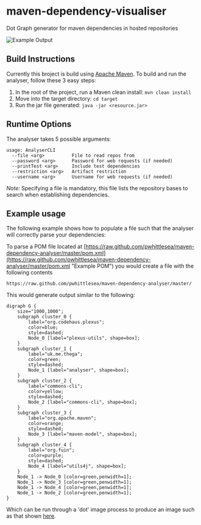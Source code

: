 maven-dependency-visualiser
===========================

Dot Graph generator for maven dependencies in hosted repositories

![Example Output](https://github-camo.global.ssl.fastly.net/f0f947fe53944c3d3dc7cffb5b311c3d0f75dab4/687474703a2f2f692e696d6775722e636f6d2f625a38643933502e706e67)

Build Instructions
------------------
Currently this broject is build using [Apache Maven](http://maven.apache.org/ "Maven Site"). To build and run the analyser, follow these 3 easy steps:

1. In the root of the project, run a Maven clean install: ``` mvn clean install ```
2. Move into the target directory: ``` cd target ```
3. Run the jar file generated: ``` java -jar <resource.jar> ```

Runtime Options
---------------

The analyser takes 5 possible arguments:  
```
usage: AnalyserCLI
  --file <arg>          File to read repos from
  --password <arg>      Password for web requests (if needed)
  --printTest <arg>     Include test dependencies
  --restriction <arg>   Artifact restriction
  --username <arg>      Username for web requests (if needed)
```  
*Note:* Specifying a file is mandatory, this file lists the repository bases to search when establishing dependencies.  

Example usage
-------------
The following example shows how to populate a file such that the analyser will correctly parse your dependencies:

To parse a POM file located at 
[https://raw.github.com/pwhittlesea/maven-dependency-analyser/master/pom.xml](https://raw.github.com/pwhittlesea/maven-dependency-analyser/master/pom.xml "Example POM")
you would create a file with the following contents
```
https://raw.github.com/pwhittlesea/maven-dependency-analyser/master/

```

This would generate output similar to the following:
```
digraph G {
    size="1000,1000";
    subgraph cluster_0 {
        label="org.codehaus.plexus";
        color=blue;
        style=dashed;
        Node_0 [label="plexus-utils", shape=box];
    }
    subgraph cluster_1 {
        label="uk.me.thega";
        color=green;
        style=dashed;
        Node_1 [label="analyser", shape=box];
    }
    subgraph cluster_2 {
        label="commons-cli";
        color=yellow;
        style=dashed;
        Node_2 [label="commons-cli", shape=box];
    }
    subgraph cluster_3 {
        label="org.apache.maven";
        color=orange;
        style=dashed;
        Node_3 [label="maven-model", shape=box];
    }
    subgraph cluster_4 {
        label="org.fuin";
        color=purple;
        style=dashed;
        Node_4 [label="utils4j", shape=box];
    }
    Node_1 -> Node_0 [color=green,penwidth=1];
    Node_1 -> Node_3 [color=green,penwidth=1];
    Node_1 -> Node_4 [color=green,penwidth=1];
    Node_1 -> Node_2 [color=green,penwidth=1];
}
```
Which can be run through a 'dot' image process to produce an image such as that shown [here](https://github-camo.global.ssl.fastly.net/f0f947fe53944c3d3dc7cffb5b311c3d0f75dab4/687474703a2f2f692e696d6775722e636f6d2f625a38643933502e706e67 "Dependency Graph").

